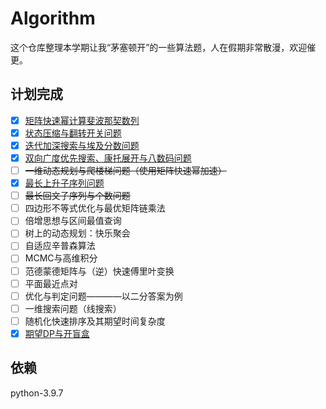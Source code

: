 # Algorithm

这个仓库整理本学期让我“茅塞顿开”的一些算法题，人在假期非常散漫，欢迎催更。

## 计划完成

- [x] [矩阵快速幂计算斐波那契数列](https://github.com/Roxanne718/algorithm/blob/main/src/Fibonacci.py)
- [x] [状态压缩与翻转开关问题](https://github.com/Roxanne718/algorithm/blob/main/src/Switch.py)
- [x] [迭代加深搜索与埃及分数问题](https://github.com/Roxanne718/algorithm/blob/main/src/EgyptFraction.py)
- [x] [双向广度优先搜索、康托展开与八数码问题](https://github.com/Roxanne718/algorithm/blob/main/src/EightNumbers.py)
- [ ] ~~一维动态规划与爬楼梯问题（使用矩阵快速幂加速）~~
- [x] [最长上升子序列问题](https://github.com/Roxanne718/algorithm/blob/main/src/LongestIncreasingSubsequence.py)
- [ ] ~~最长回文子序列与个数问题~~
- [ ] 四边形不等式优化与最优矩阵链乘法
- [ ] 倍增思想与区间最值查询
- [ ] 树上的动态规划：快乐聚会
- [ ] 自适应辛普森算法
- [ ] MCMC与高维积分
- [ ] 范德蒙德矩阵与（逆）快速傅里叶变换
- [ ] 平面最近点对
- [ ] 优化与判定问题————以二分答案为例
- [ ] 一维搜索问题（线搜索）
- [ ] 随机化快速排序及其期望时间复杂度
- [x] [期望DP与开盲盒](https://github.com/Roxanne718/algorithm/blob/main/src/BlindBox.py)

<!-- ## 经典问题优化

- [ ] 八皇后问题(https://github.com/Roxanne718/algorithm/blob/main/src/Queen.py) -->

## 依赖

python-3.9.7
